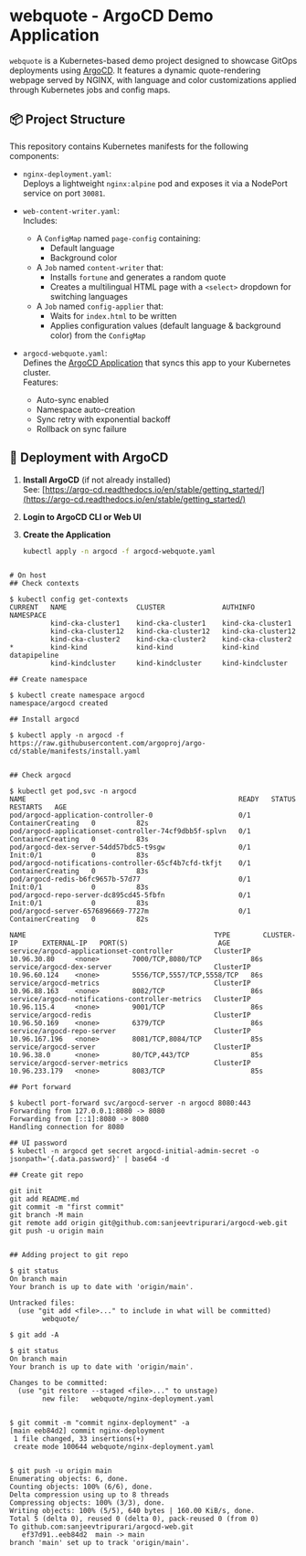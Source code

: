 
# webquote - ArgoCD Demo Application

`webquote` is a Kubernetes-based demo project designed to showcase GitOps deployments using [ArgoCD](https://argo-cd.readthedocs.io). It features a dynamic quote-rendering webpage served by NGINX, with language and color customizations applied through Kubernetes jobs and config maps.

## 📦 Project Structure

This repository contains Kubernetes manifests for the following components:

- `nginx-deployment.yaml`:  
  Deploys a lightweight `nginx:alpine` pod and exposes it via a NodePort service on port `30081`.

- `web-content-writer.yaml`:  
  Includes:
  - A `ConfigMap` named `page-config` containing:
    - Default language
    - Background color
  - A `Job` named `content-writer` that:
    - Installs `fortune` and generates a random quote
    - Creates a multilingual HTML page with a `<select>` dropdown for switching languages
  - A `Job` named `config-applier` that:
    - Waits for `index.html` to be written
    - Applies configuration values (default language & background color) from the `ConfigMap`

- `argocd-webquote.yaml`:  
  Defines the [ArgoCD Application](https://argo-cd.readthedocs.io/en/stable/operator-manual/application/) that syncs this app to your Kubernetes cluster.  
  Features:
  - Auto-sync enabled
  - Namespace auto-creation
  - Sync retry with exponential backoff
  - Rollback on sync failure

## 🚀 Deployment with ArgoCD

1. **Install ArgoCD** (if not already installed)  
   See: [https://argo-cd.readthedocs.io/en/stable/getting_started/](https://argo-cd.readthedocs.io/en/stable/getting_started/)

2. **Login to ArgoCD CLI or Web UI**

3. **Create the Application**

   ```bash
   kubectl apply -n argocd -f argocd-webquote.yaml

```

# On host
## Check contexts

$ kubectl config get-contexts
CURRENT   NAME                 CLUSTER              AUTHINFO             NAMESPACE
          kind-cka-cluster1    kind-cka-cluster1    kind-cka-cluster1
          kind-cka-cluster12   kind-cka-cluster12   kind-cka-cluster12
          kind-cka-cluster2    kind-cka-cluster2    kind-cka-cluster2
*         kind-kind            kind-kind            kind-kind            datapipeline
          kind-kindcluster     kind-kindcluster     kind-kindcluster

## Create namespace

$ kubectl create namespace argocd
namespace/argocd created

## Install argocd 

$ kubectl apply -n argocd -f https://raw.githubusercontent.com/argoproj/argo-cd/stable/manifests/install.yaml


## Check argocd

$ kubectl get pod,svc -n argocd
NAME                                                    READY   STATUS              RESTARTS   AGE
pod/argocd-application-controller-0                     0/1     ContainerCreating   0          82s
pod/argocd-applicationset-controller-74cf9dbb5f-splvn   0/1     ContainerCreating   0          83s
pod/argocd-dex-server-54dd57bdc5-t9sgw                  0/1     Init:0/1            0          83s
pod/argocd-notifications-controller-65cf4b7cfd-tkfjt    0/1     ContainerCreating   0          83s
pod/argocd-redis-b6fc9657b-57d77                        0/1     Init:0/1            0          83s
pod/argocd-repo-server-dc895cd45-5fbfn                  0/1     Init:0/1            0          83s
pod/argocd-server-6576896669-7727m                      0/1     ContainerCreating   0          82s

NAME                                              TYPE        CLUSTER-IP      EXTERNAL-IP   PORT(S)                      AGE
service/argocd-applicationset-controller          ClusterIP   10.96.30.80     <none>        7000/TCP,8080/TCP            86s
service/argocd-dex-server                         ClusterIP   10.96.60.124    <none>        5556/TCP,5557/TCP,5558/TCP   86s
service/argocd-metrics                            ClusterIP   10.96.88.163    <none>        8082/TCP                     86s
service/argocd-notifications-controller-metrics   ClusterIP   10.96.115.4     <none>        9001/TCP                     86s
service/argocd-redis                              ClusterIP   10.96.50.169    <none>        6379/TCP                     86s
service/argocd-repo-server                        ClusterIP   10.96.167.196   <none>        8081/TCP,8084/TCP            85s
service/argocd-server                             ClusterIP   10.96.38.0      <none>        80/TCP,443/TCP               85s
service/argocd-server-metrics                     ClusterIP   10.96.233.179   <none>        8083/TCP                     85s

## Port forward

$ kubectl port-forward svc/argocd-server -n argocd 8080:443
Forwarding from 127.0.0.1:8080 -> 8080
Forwarding from [::1]:8080 -> 8080
Handling connection for 8080

## UI password
$ kubectl -n argocd get secret argocd-initial-admin-secret -o jsonpath='{.data.password}' | base64 -d

## Create git repo

git init
git add README.md
git commit -m "first commit"
git branch -M main
git remote add origin git@github.com:sanjeevtripurari/argocd-web.git
git push -u origin main


## Adding project to git repo

$ git status
On branch main
Your branch is up to date with 'origin/main'.

Untracked files:
  (use "git add <file>..." to include in what will be committed)
        webquote/

$ git add -A

$ git status
On branch main
Your branch is up to date with 'origin/main'.

Changes to be committed:
  (use "git restore --staged <file>..." to unstage)
        new file:   webquote/nginx-deployment.yaml


$ git commit -m "commit nginx-deployment" -a
[main eeb84d2] commit nginx-deployment
 1 file changed, 33 insertions(+)
 create mode 100644 webquote/nginx-deployment.yaml


$ git push -u origin main
Enumerating objects: 6, done.
Counting objects: 100% (6/6), done.
Delta compression using up to 8 threads
Compressing objects: 100% (3/3), done.
Writing objects: 100% (5/5), 640 bytes | 160.00 KiB/s, done.
Total 5 (delta 0), reused 0 (delta 0), pack-reused 0 (from 0)
To github.com:sanjeevtripurari/argocd-web.git
   ef37d91..eeb84d2  main -> main
branch 'main' set up to track 'origin/main'.

```
